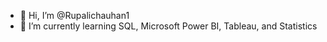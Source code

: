 - 👋 Hi, I’m @Rupalichauhan1
- 🌱 I’m currently learning SQL, Microsoft Power BI, Tableau, and Statistics
<!---
Rupalichauhan1/Rupalichauhan1 is a ✨ special ✨ repository because its `README.md` (this file) appears on your GitHub profile.
You can click the Preview link to take a look at your changes.
--->
